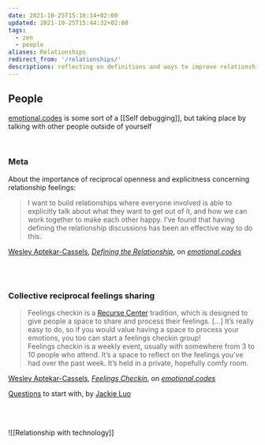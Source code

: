 ```yaml
---
date: 2021-10-25T15:16:14+02:00
updated: 2021-10-25T15:44:32+02:00
tags:
  - zen
  - people
aliases: Relationships
redirect_from: '/relationships/'
descriptions: reflecting on definitions and ways to improve relationships with the world and its inhabitants.
---
```

## People

[emotional.codes](https://emotional.codes 'a collection of tools that I’ve found useful for processing emotions and having interpersonal interactions.') is some sort of a [[Self debugging]], but taking place by talking with other people outside of yourself

<br>

### Meta

About the importance of reciprocal openness and explicitness concerning relationship feelings:

> I want to build relationships where everyone involved is able to explicitly talk about what they want to get out of it, and how we can work together to make each other happy. I’ve found that having defining the relationship discussions has been an effective way to do this.

<p class='cite'><a href='https://wesleyac.com' target='_blank' title='Wesley Aptekar-Cassels'>Wesley Aptekar-Cassels</a>, <cite><a href='https://emotional.codes/dtr/' target='_blank' title='“Defining the Relationship„ on emotional.codes'>Defining the Relationship</a></cite>, on <cite><a href='https://emotional.codes/' target='_blank' title='a collection of tools that I’ve found useful for processing emotions and having interpersonal interactions.'>emotional.codes</a></cite></p>

<br>
<br>

### Collective reciprocal feelings sharing

> Feelings checkin is a [Recurse Center](https://recurse.com/ 'Recurse Center') tradition, which is designed to give people a space to share and process their feelings. \[…\] It’s really easy to do, so if you would value having a space to process your emotions, you too can start a feelings checkin group!  
> Feelings checkin is a weekly event, usually with somewhere from 3 to 10 people who attend. It’s a space to reflect on the feelings you’ve had over the past week. It’s held in a private, hopefully comfy room.

<p class='cite'><a href='https://wesleyac.com' target='_blank' title='Wesley Aptekar-Cassels'>Wesley Aptekar-Cassels</a>, <cite><a href='https://emotional.codes/feelings-checkin/' target='_blank' title='“Feelings Checkin„ on emotional.codes'>Feelings Checkin</a></cite>, on <cite><a href='https://emotional.codes/' target='_blank' title='a collection of tools that I’ve found useful for processing emotions and having interpersonal interactions.'>emotional.codes</a></cite></p>

[Questions](http://jackieluo.com/questions 'Real Conversation Questions') to start with, by [Jackie Luo](http://jackieluo.com 'Jackie Luo’s personal website')

<br>
<br>

![[Relationship with technology]]